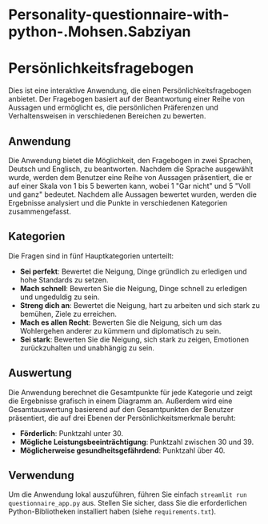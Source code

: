 # Personality-questionnaire-with-python-.Mohsen.Sabziyan
# Persönlichkeitsfragebogen

Dies ist eine interaktive Anwendung, die einen Persönlichkeitsfragebogen anbietet. Der Fragebogen basiert auf der Beantwortung einer Reihe von Aussagen und ermöglicht es, die persönlichen Präferenzen und Verhaltensweisen in verschiedenen Bereichen zu bewerten.

## Anwendung

Die Anwendung bietet die Möglichkeit, den Fragebogen in zwei Sprachen, Deutsch und Englisch, zu beantworten. Nachdem die Sprache ausgewählt wurde, werden dem Benutzer eine Reihe von Aussagen präsentiert, die er auf einer Skala von 1 bis 5 bewerten kann, wobei 1 "Gar nicht" und 5 "Voll und ganz" bedeutet. Nachdem alle Aussagen bewertet wurden, werden die Ergebnisse analysiert und die Punkte in verschiedenen Kategorien zusammengefasst.

## Kategorien

Die Fragen sind in fünf Hauptkategorien unterteilt:

- **Sei perfekt**: Bewertet die Neigung, Dinge gründlich zu erledigen und hohe Standards zu setzen.
- **Mach schnell**: Bewerten Sie die Neigung, Dinge schnell zu erledigen und ungeduldig zu sein.
- **Streng dich an**: Bewertet die Neigung, hart zu arbeiten und sich stark zu bemühen, Ziele zu erreichen.
- **Mach es allen Recht**: Bewerten Sie die Neigung, sich um das Wohlergehen anderer zu kümmern und diplomatisch zu sein.
- **Sei stark**: Bewerten Sie die Neigung, sich stark zu zeigen, Emotionen zurückzuhalten und unabhängig zu sein.

## Auswertung

Die Anwendung berechnet die Gesamtpunkte für jede Kategorie und zeigt die Ergebnisse grafisch in einem Diagramm an. Außerdem wird eine Gesamtauswertung basierend auf den Gesamtpunkten der Benutzer präsentiert, die auf drei Ebenen der Persönlichkeitsmerkmale beruht:

- **Förderlich**: Punktzahl unter 30.
- **Mögliche Leistungsbeeinträchtigung**: Punktzahl zwischen 30 und 39.
- **Möglicherweise gesundheitsgefährdend**: Punktzahl über 40.

## Verwendung

Um die Anwendung lokal auszuführen, führen Sie einfach `streamlit run questionnaire_app.py` aus. Stellen Sie sicher, dass Sie die erforderlichen Python-Bibliotheken installiert haben (siehe `requirements.txt`).
